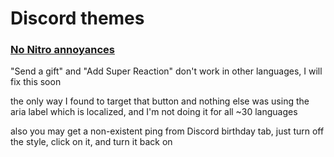 # Discord themes

### [No Nitro annoyances](https://raw.githubusercontent.com/mekb-turtle/discord-themes/main/no-nitro-annoyances.css)

"Send a gift" and "Add Super Reaction" don't work in other languages, I will fix this soon

the only way I found to target that button and nothing else was using the aria label which is localized, and I'm not doing it for all ~30 languages

also you may get a non-existent ping from Discord birthday tab, just turn off the style, click on it, and turn it back on
